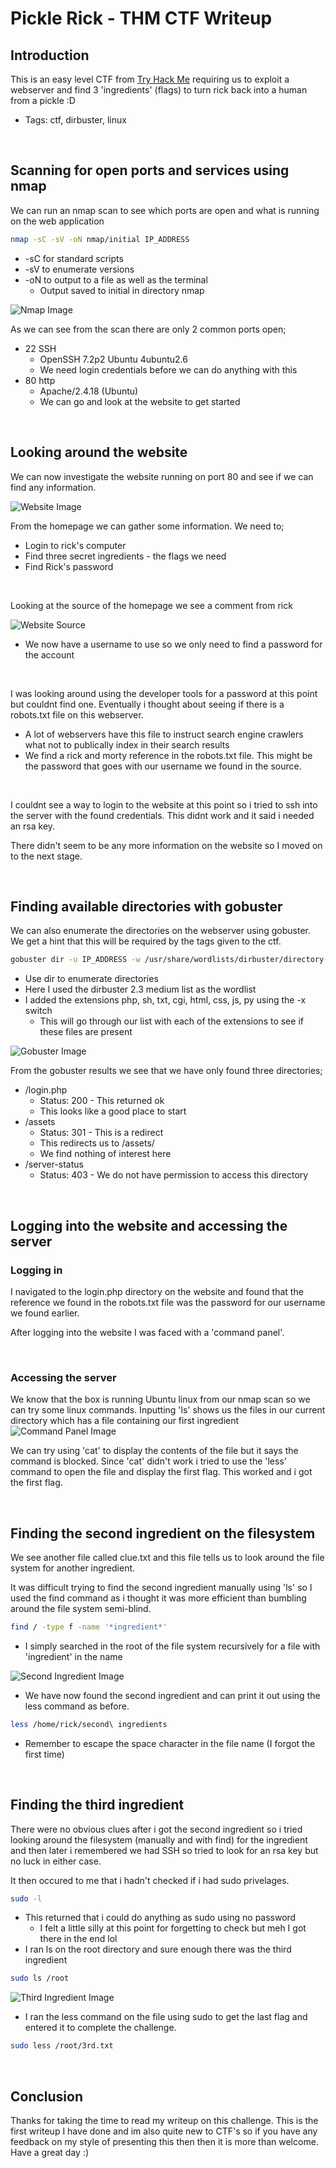 # Pickle Rick - THM CTF Writeup
## Introduction
This is an easy level CTF from [Try Hack Me](https://tryhackme.com) requiring us to exploit a webserver and find 3 'ingredients' (flags) to turn rick back into a human from a pickle :D
- Tags: ctf, dirbuster, linux

<br>

## Scanning for open ports and services using nmap
We can run an nmap scan to see which ports are open and what is running on the web application
```bash
nmap -sC -sV -oN nmap/initial IP_ADDRESS
```
- -sC for standard scripts
- -sV to enumerate versions
- -oN to output to a file as well as the terminal
	- Output saved to initial in directory nmap

![Nmap Image](https://github.com/dave250783/CTF-Writups/blob/main/TryHackMe/Pickle_Rick/images/pickle-rick-nmap.png?raw=true)

As we can see from the scan there are only 2 common ports open;
- 22 SSH
	- OpenSSH 7.2p2 Ubuntu 4ubuntu2.6
	- We need login credentials before we can do anything with this
- 80 http
	- Apache/2.4.18 (Ubuntu)
	- We can go and look at the website to get started

<br>

## Looking around the website
We can now investigate the website running on port 80 and see if we can find any information.

![Website Image](https://github.com/dave250783/CTF-Writups/blob/main/TryHackMe/Pickle_Rick/images/pickle-rick-web-page.png?raw=true)

From the homepage we can gather some information. We need to;
- Login to rick's computer
- Find three secret ingredients - the flags we need 
- Find Rick's password

<br>

Looking at the source of the homepage we see a comment from rick

![Website Source](https://github.com/dave250783/CTF-Writups/blob/main/TryHackMe/Pickle_Rick/images/pickle-rick-web-source.png?raw=true)

- We now have a username to use so we only need to find a password for the account

<br>

I was looking around using the developer tools for a password at this point but couldnt find one. Eventually i thought about seeing if there is a robots.txt file on this webserver.
- A lot of webservers have this file to instruct search engine crawlers what not to publically index in their search results
- We find a rick and morty reference in the robots.txt file. This might be the password that goes with our username we found in the source.
<br>

I couldnt see a way to login to the website at this point so i tried to ssh into the server with the found credentials. This didnt work and it said i needed an rsa key.

There didn't seem to be any more information on the website so I moved on to the next stage.

<br>

## Finding available directories with gobuster
We can also enumerate the directories on the webserver using gobuster. We get a hint that this will be required by the tags given to the ctf.
```bash
gobuster dir -u IP_ADDRESS -w /usr/share/wordlists/dirbuster/directory-list-2.3-medium.txt -x php,sh, txt,cgi,html,css,js,py
```
- Use dir to enumerate directories
- Here I used the dirbuster 2.3 medium list as the wordlist
- I added the extensions php, sh, txt, cgi, html, css, js, py using the -x switch
	- This will go through our list with each of the extensions to see if these files are present

![Gobuster Image](https://github.com/dave250783/CTF-Writups/blob/main/TryHackMe/Pickle_Rick/images/pickle-rick-gobuster.png?raw=true)

From the gobuster results we see that we have only found three directories;
- /login.php
	- Status: 200 - This returned ok
	- This looks like a good place to start
- /assets
	- Status: 301 - This is a redirect
	- This redirects us to /assets/
	- We find nothing of interest here
- /server-status
	- Status: 403 - We do not have permission to access this directory

<br>

## Logging into the website and accessing the server
### Logging in
I navigated to the login.php directory on the website and found that the reference we found in the robots.txt file was the password for our username we found earlier. 

After logging into the website I was faced with a 'command panel'.

<br>

### Accessing the server
We know that the box is running Ubuntu linux from our nmap scan so we can try some linux commands.
Inputting 'ls' shows us the files in our current directory which has a file containing our first ingredient
![Command Panel Image](https://github.com/dave250783/CTF-Writups/blob/main/TryHackMe/Pickle_Rick/images/pickle-rick-web-command-panel.png?raw=true)

We can try using 'cat' to display the contents of the file but it says the command is blocked. Since 'cat' didn't work i tried to use the 'less' command to open the file and display the first flag. This worked and i got the first flag.

<br>

## Finding the second ingredient on the filesystem
We see another file called clue.txt and this file tells us to look around the file system for another ingredient.

It was difficult trying to find the second ingredient manually using 'ls' so I used the find command as i thought it was more efficient than bumbling around the file system semi-blind.
```bash
find / -type f -name '*ingredient*'
```
- I simply searched in the root of the file system recursively for a file with 'ingredient' in the name

![Second Ingredient Image](https://github.com/dave250783/CTF-Writups/blob/main/TryHackMe/Pickle_Rick/images/pickle-rick-web-second-ingredient.png?raw=true)

- We have now found the second ingredient and can print it out using the less command as before.
```bash
less /home/rick/second\ ingredients
```
- Remember to escape the space character in the file name (I forgot the first time)

<br>

## Finding the third ingredient
There were no obvious clues after i got the second ingredient so i tried looking around the filesystem (manually and with find) for the ingredient and then later i remembered we had SSH so tried to look for an rsa key but no luck in either case.

It then occured to me that i hadn't checked if i had sudo privelages.
```bash
sudo -l
```
- This returned that i could do anything as sudo using no password
	- I felt a little silly at this point for forgetting to check but meh I got there in the end lol
- I ran ls on the root directory and sure enough there was the third ingredient
```bash
sudo ls /root
```

![Third Ingredient Image](https://github.com/dave250783/CTF-Writups/blob/main/TryHackMe/Pickle_Rick/images/pickle-rick-web-third-ingredient.png?raw=true)

- I ran the less command on the file using sudo to get the last flag and entered it to complete the challenge.
```bash
sudo less /root/3rd.txt
```

<br>

## Conclusion
Thanks for taking the time to read my writeup on this challenge. This is the first writeup I have done and im also quite new to CTF's so if you have any feedback on my style of presenting this then then it is more than welcome. Have a great day :)

